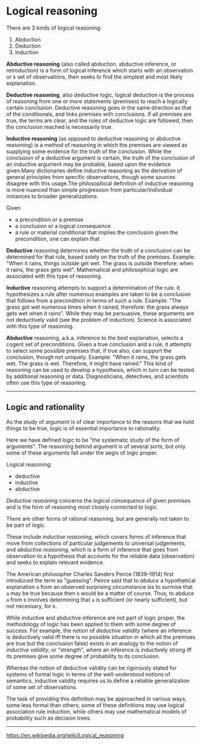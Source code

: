 # Logical reasoning 

There are 3 kinds of logical reasoning:
1. Abduction
1. Deduction
1. Induction


__Abductive reasoning__ (also called abduction, abductive inference, or retroduction) is a form of logical inference which starts with an observation or s set of observations, then seeks to find the simplest and most likely explanation.

__Deductive reasoning__, also deductive logic, logical deduction is the process of reasoning from one or more statements (premises) to reach a logically certain conclusion. Deductive reasoning goes in the same direction as that of the conditionals, and links premises with conclusions. If all premises are true, the terms are clear, and the rules of deductive logic are followed, then the conclusion reached is necessarily true.

__Inductive reasoning__ (as opposed to deductive reasoning or abductive reasoning) is a method of reasoning in which the premises are viewed as supplying some evidence for the truth of the conclusion. While the conclusion of a deductive argument is certain, the truth of the conclusion of an inductive argument may be probable, based upon the evidence given.Many dictionaries define inductive reasoning as the derivation of general principles from specific observations, though some sources disagree with this usage.The philosophical definition of inductive reasoning is more nuanced than simple progression from particular/individual instances to broader generalizations.


Given
- a precondition or a premise
- a conclusion or a logical consequence
- a rule or material conditional that implies the conclusion given the precondition, one can explain that

__Deductive__ reasoning
  determines whether
  the truth of a conclusion
  can be determined for that rule, 
  based solely on the truth of the premises.
  Example: "When it rains, things outside get wet. The grass is outside therefore: when it rains, the grass gets wet".
  Mathematical and philosophical logic are associated with this type of reasoning.

__Inductive__ reasoning
  attempts to support a determination of the rule.
  It hypothesizes a rule after numerous examples are taken
  to be a conclusion that follows from a precondition in terms of such a rule. 
  Example: "The grass got wet numerous times when it rained, therefore: the grass always gets wet when it rains". While they may be persuasive, these arguments are not deductively valid (see the problem of induction).
  Science is associated with this type of reasoning.

__Abductive__ reasoning, a.k.a. inference 
  to the best explanation, 
  selects a cogent set of preconditions.
  Given a true conclusion and a rule, 
  it attempts to select some possible premises 
  that, if true also, can support the conclusion, 
  though not uniquely. 
  Example:
  "When it rains, the grass gets wet. 
  The grass is wet. 
  Therefore, it might have rained." 
  This kind of reasoning can be used to develop a hypothesis, 
  which in turn can be tested by additional reasoning or data. 
  Diagnosticians, detectives, and scientists often use this type of reasoning.



---

## Logic and rationality
As the study of _argument_ is of clear importance to the reasons that we hold things to be true, logic is of essential importance to rationality.

Here we have defined logic to be "the systematic study of the form of arguments". The reasoning behind argument is of several sorts, but only some of these arguments fall under the aegis of logic proper.

Logical reasoning:
- deductive
- inductive
- abductive


_Deductive reasoning_ concerns the _logical consequence_ of given _premises_ and is the form of reasoning most closely connected to logic.

There are other forms of rational reasoning, but are generally not taken to be part of logic.

These include _inductive reasoning_, which covers forms of inference that move from collections of particular judgements to universal judgements, and _abductive reasoning_, which is a form of inference that goes from observation to a hypothesis that accounts for the reliable data (observation) and seeks to explain relevant evidence.

The American philosopher Charles Sanders Peirce (1839–1914) first introduced the term as "guessing". Peirce said that to _abduce_ a hypothetical explanation  `a` from an observed surprising circumstance `b`is to surmise that `a` may be true because then `b` would be a matter of course. Thus, to abduce `a` from `b` involves determining that `a` is sufficient (or nearly sufficient), but not necessary, for `b`. 

While inductive and abductive inference are not part of logic proper, the methodology of logic has been applied to them with some degree of success. For example, the notion of _deductive validity_ (where an inference is deductively valid iff there is no possible situation in which all the premises are true but the conclusion false) exists in an analogy to the notion of _inductive validity_, or "strength", where an inference is inductively strong iff its premises give some degree of probability to its conclusion.

Whereas the notion of deductive validity can be rigorously stated for systems of formal logic in terms of the well-understood notions of semantics, inductive validity requires us to define a reliable generalization of some set of observations.

The task of providing this definition may be approached in various ways, some less formal than others; some of these definitions may use logical association rule induction, while others may use mathematical models of probability such as decision trees.

---
https://en.wikipedia.org/wiki/Logical_reasoning